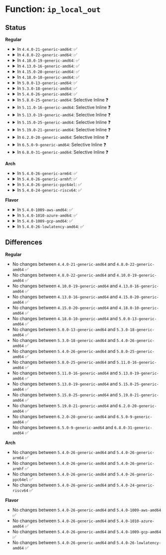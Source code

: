 # Function: <code>ip_local_out</code>

## Status
<b>Regular</b>
<ul>
<li>
<details>
<summary>In <code>4.4.0-21-generic-amd64</code>: ✅</summary>

```c
int ip_local_out(struct net * net, struct sock * sk, struct sk_buff * skb)
```

```json
{
  "name": "ip_local_out",
  "collision_type": "Unique Global",
  "inline_type": "No",
  "funcs": [
    {
      "addr": 18446744071586570752,
      "name": "ip_local_out",
      "external": true,
      "loc": "net/ipv4/ip_output.c:110",
      "file": "net/ipv4/ip_output.c",
      "inline": "seen, unknown",
      "caller_inline": [],
      "caller_func": [
        "net/ipv4/ip_output.c:ip_build_and_send_pkt",
        "net/ipv4/ip_output.c:ip_queue_xmit",
        "net/ipv4/ip_output.c:ip_send_skb",
        "net/ipv4/igmp.c:igmpv3_sendpack",
        "net/ipv4/igmp.c:igmp_send_report",
        "net/ipv4/ip_tunnel_core.c:iptunnel_xmit"
      ]
    }
  ],
  "symbols": [
    {
      "addr": 18446744071586570752,
      "name": "ip_local_out",
      "section": ".text",
      "bind": "STB_GLOBAL",
      "size": 60
    }
  ]
}
```
</details>
</li>
<li>
<details>
<summary>In <code>4.8.0-22-generic-amd64</code>: ✅</summary>

```c
int ip_local_out(struct net * net, struct sock * sk, struct sk_buff * skb)
```

```json
{
  "name": "ip_local_out",
  "collision_type": "Unique Global",
  "inline_type": "No",
  "funcs": [
    {
      "addr": 18446744071587013696,
      "name": "ip_local_out",
      "external": true,
      "loc": "net/ipv4/ip_output.c:106",
      "file": "net/ipv4/ip_output.c",
      "inline": "seen, unknown",
      "caller_inline": [],
      "caller_func": [
        "net/ipv4/ip_output.c:ip_send_skb",
        "net/ipv4/ip_output.c:ip_queue_xmit",
        "net/ipv4/ip_output.c:ip_build_and_send_pkt",
        "net/ipv4/igmp.c:igmp_send_report",
        "net/ipv4/igmp.c:igmpv3_sendpack",
        "net/ipv4/ip_tunnel_core.c:iptunnel_xmit"
      ]
    }
  ],
  "symbols": [
    {
      "addr": 18446744071587013696,
      "name": "ip_local_out",
      "section": ".text",
      "bind": "STB_GLOBAL",
      "size": 60
    }
  ]
}
```
</details>
</li>
<li>
<details>
<summary>In <code>4.10.0-19-generic-amd64</code>: ✅</summary>

```c
int ip_local_out(struct net * net, struct sock * sk, struct sk_buff * skb)
```

```json
{
  "name": "ip_local_out",
  "collision_type": "Unique Global",
  "inline_type": "No",
  "funcs": [
    {
      "addr": 18446744071587209408,
      "name": "ip_local_out",
      "external": true,
      "loc": "net/ipv4/ip_output.c:118",
      "file": "net/ipv4/ip_output.c",
      "inline": "seen, unknown",
      "caller_inline": [],
      "caller_func": [
        "net/ipv4/ip_output.c:ip_send_skb",
        "net/ipv4/ip_output.c:ip_queue_xmit",
        "net/ipv4/ip_output.c:ip_build_and_send_pkt",
        "net/ipv4/igmp.c:igmp_send_report",
        "net/ipv4/igmp.c:igmpv3_sendpack",
        "net/ipv4/ip_tunnel_core.c:iptunnel_xmit"
      ]
    }
  ],
  "symbols": [
    {
      "addr": 18446744071587209408,
      "name": "ip_local_out",
      "section": ".text",
      "bind": "STB_GLOBAL",
      "size": 60
    }
  ]
}
```
</details>
</li>
<li>
<details>
<summary>In <code>4.13.0-16-generic-amd64</code>: ✅</summary>

```c
int ip_local_out(struct net * net, struct sock * sk, struct sk_buff * skb)
```

```json
{
  "name": "ip_local_out",
  "collision_type": "Unique Global",
  "inline_type": "No",
  "funcs": [
    {
      "addr": 18446744071587341504,
      "name": "ip_local_out",
      "external": true,
      "loc": "net/ipv4/ip_output.c:118",
      "file": "net/ipv4/ip_output.c",
      "inline": "seen, unknown",
      "caller_inline": [],
      "caller_func": [
        "net/ipv4/ip_output.c:ip_send_skb",
        "net/ipv4/ip_output.c:ip_queue_xmit",
        "net/ipv4/ip_output.c:ip_build_and_send_pkt",
        "net/ipv4/igmp.c:igmp_send_report",
        "net/ipv4/igmp.c:igmpv3_sendpack",
        "net/ipv4/ip_tunnel_core.c:iptunnel_xmit"
      ]
    }
  ],
  "symbols": [
    {
      "addr": 18446744071587341504,
      "name": "ip_local_out",
      "section": ".text",
      "bind": "STB_GLOBAL",
      "size": 60
    }
  ]
}
```
</details>
</li>
<li>
<details>
<summary>In <code>4.15.0-20-generic-amd64</code>: ✅</summary>

```c
int ip_local_out(struct net * net, struct sock * sk, struct sk_buff * skb)
```

```json
{
  "name": "ip_local_out",
  "collision_type": "Unique Global",
  "inline_type": "No",
  "funcs": [
    {
      "addr": 18446744071587861648,
      "name": "ip_local_out",
      "external": true,
      "loc": "net/ipv4/ip_output.c:118",
      "file": "net/ipv4/ip_output.c",
      "inline": "seen, unknown",
      "caller_inline": [],
      "caller_func": [
        "net/ipv4/ip_output.c:ip_send_skb",
        "net/ipv4/ip_output.c:ip_queue_xmit",
        "net/ipv4/ip_output.c:ip_build_and_send_pkt",
        "net/ipv4/igmp.c:igmp_send_report",
        "net/ipv4/igmp.c:igmpv3_sendpack",
        "net/ipv4/ip_tunnel_core.c:iptunnel_xmit"
      ]
    }
  ],
  "symbols": [
    {
      "addr": 18446744071587861648,
      "name": "ip_local_out",
      "section": ".text",
      "bind": "STB_GLOBAL",
      "size": 66
    }
  ]
}
```
</details>
</li>
<li>
<details>
<summary>In <code>4.18.0-10-generic-amd64</code>: ✅</summary>

```c
int ip_local_out(struct net * net, struct sock * sk, struct sk_buff * skb)
```

```json
{
  "name": "ip_local_out",
  "collision_type": "Unique Global",
  "inline_type": "No",
  "funcs": [
    {
      "addr": 18446744071588206816,
      "name": "ip_local_out",
      "external": true,
      "loc": "net/ipv4/ip_output.c:118",
      "file": "net/ipv4/ip_output.c",
      "inline": "seen, unknown",
      "caller_inline": [],
      "caller_func": [
        "net/ipv4/ip_output.c:ip_send_skb",
        "net/ipv4/ip_output.c:ip_queue_xmit",
        "net/ipv4/ip_output.c:ip_build_and_send_pkt",
        "net/ipv4/igmp.c:igmp_send_report",
        "net/ipv4/igmp.c:igmpv3_sendpack",
        "net/ipv4/ip_tunnel_core.c:iptunnel_xmit"
      ]
    }
  ],
  "symbols": [
    {
      "addr": 18446744071588206816,
      "name": "ip_local_out",
      "section": ".text",
      "bind": "STB_GLOBAL",
      "size": 66
    }
  ]
}
```
</details>
</li>
<li>
<details>
<summary>In <code>5.0.0-13-generic-amd64</code>: ✅</summary>

```c
int ip_local_out(struct net * net, struct sock * sk, struct sk_buff * skb)
```

```json
{
  "name": "ip_local_out",
  "collision_type": "Unique Global",
  "inline_type": "No",
  "funcs": [
    {
      "addr": 18446744071588393104,
      "name": "ip_local_out",
      "external": true,
      "loc": "net/ipv4/ip_output.c:118",
      "file": "net/ipv4/ip_output.c",
      "inline": "seen, unknown",
      "caller_inline": [],
      "caller_func": [
        "net/ipv4/ip_output.c:ip_send_skb",
        "net/ipv4/ip_output.c:__ip_queue_xmit",
        "net/ipv4/ip_output.c:ip_build_and_send_pkt",
        "net/ipv4/igmp.c:igmp_send_report",
        "net/ipv4/igmp.c:igmpv3_sendpack",
        "net/ipv4/ip_tunnel_core.c:iptunnel_xmit"
      ]
    }
  ],
  "symbols": [
    {
      "addr": 18446744071588393104,
      "name": "ip_local_out",
      "section": ".text",
      "bind": "STB_GLOBAL",
      "size": 66
    }
  ]
}
```
</details>
</li>
<li>
<details>
<summary>In <code>5.3.0-18-generic-amd64</code>: ✅</summary>

```c
int ip_local_out(struct net * net, struct sock * sk, struct sk_buff * skb)
```

```json
{
  "name": "ip_local_out",
  "collision_type": "Unique Global",
  "inline_type": "No",
  "funcs": [
    {
      "addr": 18446744071588795184,
      "name": "ip_local_out",
      "external": true,
      "loc": "net/ipv4/ip_output.c:119",
      "file": "net/ipv4/ip_output.c",
      "inline": "seen, unknown",
      "caller_inline": [],
      "caller_func": [
        "net/ipv4/ip_output.c:ip_send_skb",
        "net/ipv4/ip_output.c:__ip_queue_xmit",
        "net/ipv4/ip_output.c:ip_build_and_send_pkt",
        "net/ipv4/igmp.c:igmp_send_report",
        "net/ipv4/igmp.c:igmpv3_sendpack",
        "net/ipv4/ip_tunnel_core.c:iptunnel_xmit"
      ]
    }
  ],
  "symbols": [
    {
      "addr": 18446744071588795184,
      "name": "ip_local_out",
      "section": ".text",
      "bind": "STB_GLOBAL",
      "size": 69
    }
  ]
}
```
</details>
</li>
<li>
<details>
<summary>In <code>5.4.0-26-generic-amd64</code>: ✅</summary>

```c
int ip_local_out(struct net * net, struct sock * sk, struct sk_buff * skb)
```

```json
{
  "name": "ip_local_out",
  "collision_type": "Unique Global",
  "inline_type": "No",
  "funcs": [
    {
      "addr": 18446744071589018848,
      "name": "ip_local_out",
      "external": true,
      "loc": "net/ipv4/ip_output.c:119",
      "file": "net/ipv4/ip_output.c",
      "inline": "seen, unknown",
      "caller_inline": [],
      "caller_func": [
        "net/ipv4/ip_output.c:ip_send_skb",
        "net/ipv4/ip_output.c:__ip_queue_xmit",
        "net/ipv4/ip_output.c:ip_build_and_send_pkt",
        "net/ipv4/igmp.c:igmp_send_report",
        "net/ipv4/igmp.c:igmpv3_sendpack",
        "net/ipv4/ip_tunnel_core.c:iptunnel_xmit"
      ]
    }
  ],
  "symbols": [
    {
      "addr": 18446744071589018848,
      "name": "ip_local_out",
      "section": ".text",
      "bind": "STB_GLOBAL",
      "size": 69
    }
  ]
}
```
</details>
</li>
<li>
<details>
<summary>In <code>5.8.0-25-generic-amd64</code>: Selective Inline ❓</summary>

```c
int ip_local_out(struct net * net, struct sock * sk, struct sk_buff * skb)
```

```json
{
  "name": "ip_local_out",
  "collision_type": "Unique Global",
  "inline_type": "Selective",
  "funcs": [
    {
      "addr": 18446744071589982759,
      "name": "ip_local_out",
      "external": true,
      "loc": "net/ipv4/ip_output.c:120",
      "file": "net/ipv4/ip_output.c",
      "inline": "not declared, inlined",
      "caller_inline": [
        "net/ipv4/ip_output.c:ip_push_pending_frames",
        "net/ipv4/ip_output.c:__ip_queue_xmit",
        "net/ipv4/ip_output.c:ip_build_and_send_pkt"
      ],
      "caller_func": [
        "net/ipv4/ip_tunnel_core.c:iptunnel_xmit"
      ]
    }
  ],
  "symbols": [
    {
      "addr": 18446744071589977568,
      "name": "ip_local_out",
      "section": ".text",
      "bind": "STB_GLOBAL",
      "size": 69
    }
  ]
}
```
</details>
</li>
<li>
<details>
<summary>In <code>5.11.0-16-generic-amd64</code>: Selective Inline ❓</summary>

```c
int ip_local_out(struct net * net, struct sock * sk, struct sk_buff * skb)
```

```json
{
  "name": "ip_local_out",
  "collision_type": "Unique Global",
  "inline_type": "Selective",
  "funcs": [
    {
      "addr": 18446744071590023527,
      "name": "ip_local_out",
      "external": true,
      "loc": "net/ipv4/ip_output.c:120",
      "file": "net/ipv4/ip_output.c",
      "inline": "not declared, inlined",
      "caller_inline": [
        "net/ipv4/ip_output.c:ip_push_pending_frames",
        "net/ipv4/ip_output.c:__ip_queue_xmit",
        "net/ipv4/ip_output.c:ip_build_and_send_pkt"
      ],
      "caller_func": [
        "net/ipv4/ip_tunnel_core.c:iptunnel_xmit"
      ]
    }
  ],
  "symbols": [
    {
      "addr": 18446744071590018240,
      "name": "ip_local_out",
      "section": ".text",
      "bind": "STB_GLOBAL",
      "size": 69
    }
  ]
}
```
</details>
</li>
<li>
<details>
<summary>In <code>5.13.0-19-generic-amd64</code>: Selective Inline ❓</summary>

```c
int ip_local_out(struct net * net, struct sock * sk, struct sk_buff * skb)
```

```json
{
  "name": "ip_local_out",
  "collision_type": "Unique Global",
  "inline_type": "Selective",
  "funcs": [
    {
      "addr": 18446744071589937895,
      "name": "ip_local_out",
      "external": true,
      "loc": "net/ipv4/ip_output.c:120",
      "file": "net/ipv4/ip_output.c",
      "inline": "not declared, inlined",
      "caller_inline": [
        "net/ipv4/ip_output.c:ip_push_pending_frames",
        "net/ipv4/ip_output.c:ip_build_and_send_pkt"
      ],
      "caller_func": [
        "net/ipv4/ip_output.c:__ip_queue_xmit",
        "net/ipv4/ip_tunnel_core.c:iptunnel_xmit"
      ]
    }
  ],
  "symbols": [
    {
      "addr": 18446744071589932720,
      "name": "ip_local_out",
      "section": ".text",
      "bind": "STB_GLOBAL",
      "size": 99
    }
  ]
}
```
</details>
</li>
<li>
<details>
<summary>In <code>5.15.0-25-generic-amd64</code>: Selective Inline ❓</summary>

```c
int ip_local_out(struct net * net, struct sock * sk, struct sk_buff * skb)
```

```json
{
  "name": "ip_local_out",
  "collision_type": "Unique Global",
  "inline_type": "Selective",
  "funcs": [
    {
      "addr": 18446744071590704999,
      "name": "ip_local_out",
      "external": true,
      "loc": "net/ipv4/ip_output.c:120",
      "file": "net/ipv4/ip_output.c",
      "inline": "not declared, inlined",
      "caller_inline": [
        "net/ipv4/ip_output.c:ip_push_pending_frames",
        "net/ipv4/ip_output.c:ip_build_and_send_pkt"
      ],
      "caller_func": [
        "net/ipv4/ip_output.c:__ip_queue_xmit",
        "net/ipv4/ip_tunnel_core.c:iptunnel_xmit"
      ]
    }
  ],
  "symbols": [
    {
      "addr": 18446744071590699696,
      "name": "ip_local_out",
      "section": ".text",
      "bind": "STB_GLOBAL",
      "size": 99
    }
  ]
}
```
</details>
</li>
<li>
<details>
<summary>In <code>5.19.0-21-generic-amd64</code>: Selective Inline ❓</summary>

```c
int ip_local_out(struct net * net, struct sock * sk, struct sk_buff * skb)
```

```json
{
  "name": "ip_local_out",
  "collision_type": "Unique Global",
  "inline_type": "Selective",
  "funcs": [
    {
      "addr": 18446744071592333591,
      "name": "ip_local_out",
      "external": true,
      "loc": "net/ipv4/ip_output.c:120",
      "file": "net/ipv4/ip_output.c",
      "inline": "not declared, inlined",
      "caller_inline": [
        "net/ipv4/ip_output.c:ip_push_pending_frames",
        "net/ipv4/ip_output.c:ip_build_and_send_pkt"
      ],
      "caller_func": [
        "net/ipv4/ip_output.c:__ip_queue_xmit",
        "net/ipv4/ip_tunnel_core.c:iptunnel_xmit"
      ]
    }
  ],
  "symbols": [
    {
      "addr": 18446744071592328048,
      "name": "ip_local_out",
      "section": ".text",
      "bind": "STB_GLOBAL",
      "size": 106
    }
  ]
}
```
</details>
</li>
<li>
<details>
<summary>In <code>6.2.0-20-generic-amd64</code>: Selective Inline ❓</summary>

```c
int ip_local_out(struct net * net, struct sock * sk, struct sk_buff * skb)
```

```json
{
  "name": "ip_local_out",
  "collision_type": "Unique Global",
  "inline_type": "Selective",
  "funcs": [
    {
      "addr": 18446744071594171303,
      "name": "ip_local_out",
      "external": true,
      "loc": "net/ipv4/ip_output.c:120",
      "file": "net/ipv4/ip_output.c",
      "inline": "not declared, inlined",
      "caller_inline": [
        "net/ipv4/ip_output.c:ip_push_pending_frames",
        "net/ipv4/ip_output.c:ip_build_and_send_pkt"
      ],
      "caller_func": [
        "net/ipv4/ip_output.c:__ip_queue_xmit",
        "net/ipv4/ip_tunnel_core.c:iptunnel_xmit"
      ]
    }
  ],
  "symbols": [
    {
      "addr": 18446744071594165600,
      "name": "ip_local_out",
      "section": ".text",
      "bind": "STB_GLOBAL",
      "size": 106
    }
  ]
}
```
</details>
</li>
<li>
<details>
<summary>In <code>6.5.0-9-generic-amd64</code>: Selective Inline ❓</summary>

```c
int ip_local_out(struct net * net, struct sock * sk, struct sk_buff * skb)
```

```json
{
  "name": "ip_local_out",
  "collision_type": "Unique Global",
  "inline_type": "Selective",
  "funcs": [
    {
      "addr": 18446744071594558311,
      "name": "ip_local_out",
      "external": true,
      "loc": "net/ipv4/ip_output.c:121",
      "file": "net/ipv4/ip_output.c",
      "inline": "not declared, inlined",
      "caller_inline": [
        "net/ipv4/ip_output.c:ip_push_pending_frames",
        "net/ipv4/ip_output.c:ip_build_and_send_pkt"
      ],
      "caller_func": [
        "net/ipv4/ip_output.c:__ip_queue_xmit",
        "net/ipv4/ip_tunnel_core.c:iptunnel_xmit"
      ]
    }
  ],
  "symbols": [
    {
      "addr": 18446744071594553680,
      "name": "ip_local_out",
      "section": ".text",
      "bind": "STB_GLOBAL",
      "size": 106
    }
  ]
}
```
</details>
</li>
<li>
<details>
<summary>In <code>6.8.0-31-generic-amd64</code>: Selective Inline ❓</summary>

```c
int ip_local_out(struct net * net, struct sock * sk, struct sk_buff * skb)
```

```json
{
  "name": "ip_local_out",
  "collision_type": "Unique Global",
  "inline_type": "Selective",
  "funcs": [
    {
      "addr": 18446744071595360935,
      "name": "ip_local_out",
      "external": true,
      "loc": "net/ipv4/ip_output.c:123",
      "file": "net/ipv4/ip_output.c",
      "inline": "not declared, inlined",
      "caller_inline": [
        "net/ipv4/ip_output.c:ip_push_pending_frames",
        "net/ipv4/ip_output.c:ip_build_and_send_pkt"
      ],
      "caller_func": [
        "net/ipv4/ip_output.c:__ip_queue_xmit",
        "net/ipv4/ip_tunnel_core.c:iptunnel_xmit"
      ]
    }
  ],
  "symbols": [
    {
      "addr": 18446744071595356256,
      "name": "ip_local_out",
      "section": ".text",
      "bind": "STB_GLOBAL",
      "size": 106
    }
  ]
}
```
</details>
</li>
</ul>
<b>Arch</b>
<ul>
<li>
<details>
<summary>In <code>5.4.0-26-generic-arm64</code>: ✅</summary>

```c
int ip_local_out(struct net * net, struct sock * sk, struct sk_buff * skb)
```

```json
{
  "name": "ip_local_out",
  "collision_type": "Unique Global",
  "inline_type": "No",
  "funcs": [
    {
      "addr": 18446603336502625472,
      "name": "ip_local_out",
      "external": true,
      "loc": "net/ipv4/ip_output.c:119",
      "file": "net/ipv4/ip_output.c",
      "inline": "seen, unknown",
      "caller_inline": [],
      "caller_func": [
        "net/ipv4/ip_output.c:ip_send_skb",
        "net/ipv4/ip_output.c:__ip_queue_xmit",
        "net/ipv4/ip_output.c:ip_build_and_send_pkt",
        "net/ipv4/igmp.c:igmp_send_report",
        "net/ipv4/igmp.c:igmpv3_sendpack",
        "net/ipv4/ip_tunnel_core.c:iptunnel_xmit"
      ]
    }
  ],
  "symbols": [
    {
      "addr": 18446603336502625472,
      "name": "ip_local_out",
      "section": ".text",
      "bind": "STB_GLOBAL",
      "size": 104
    }
  ]
}
```
</details>
</li>
<li>
<details>
<summary>In <code>5.4.0-26-generic-armhf</code>: ✅</summary>

```c
int ip_local_out(struct net * net, struct sock * sk, struct sk_buff * skb)
```

```json
{
  "name": "ip_local_out",
  "collision_type": "Unique Global",
  "inline_type": "No",
  "funcs": [
    {
      "addr": 3235332136,
      "name": "ip_local_out",
      "external": true,
      "loc": "net/ipv4/ip_output.c:119",
      "file": "net/ipv4/ip_output.c",
      "inline": "seen, unknown",
      "caller_inline": [],
      "caller_func": [
        "net/ipv4/ip_output.c:ip_send_skb",
        "net/ipv4/ip_output.c:__ip_queue_xmit",
        "net/ipv4/ip_output.c:ip_build_and_send_pkt",
        "net/ipv4/igmp.c:igmp_send_report",
        "net/ipv4/igmp.c:igmpv3_sendpack",
        "net/ipv4/ip_tunnel_core.c:iptunnel_xmit"
      ]
    }
  ],
  "symbols": [
    {
      "addr": 3235332136,
      "name": "ip_local_out",
      "section": ".text",
      "bind": "STB_GLOBAL",
      "size": 76
    }
  ]
}
```
</details>
</li>
<li>
<details>
<summary>In <code>5.4.0-26-generic-ppc64el</code>: ✅</summary>

```c
int ip_local_out(struct net * net, struct sock * sk, struct sk_buff * skb)
```

```json
{
  "name": "ip_local_out",
  "collision_type": "Unique Global",
  "inline_type": "No",
  "funcs": [
    {
      "addr": 13835058055296222448,
      "name": "ip_local_out",
      "external": true,
      "loc": "net/ipv4/ip_output.c:119",
      "file": "net/ipv4/ip_output.c",
      "inline": "seen, unknown",
      "caller_inline": [],
      "caller_func": [
        "net/ipv4/ip_output.c:ip_send_skb",
        "net/ipv4/ip_output.c:__ip_queue_xmit",
        "net/ipv4/ip_output.c:ip_build_and_send_pkt",
        "net/ipv4/igmp.c:igmp_send_report",
        "net/ipv4/igmp.c:igmpv3_sendpack",
        "net/ipv4/ip_tunnel_core.c:iptunnel_xmit"
      ]
    }
  ],
  "symbols": [
    {
      "addr": 13835058055296222448,
      "name": "ip_local_out",
      "section": ".text",
      "bind": "STB_GLOBAL",
      "size": 132
    }
  ]
}
```
</details>
</li>
<li>
<details>
<summary>In <code>5.4.0-24-generic-riscv64</code>: ✅</summary>

```c
int ip_local_out(struct net * net, struct sock * sk, struct sk_buff * skb)
```

```json
{
  "name": "ip_local_out",
  "collision_type": "Unique Global",
  "inline_type": "No",
  "funcs": [
    {
      "addr": 18446743936278773342,
      "name": "ip_local_out",
      "external": true,
      "loc": "net/ipv4/ip_output.c:119",
      "file": "net/ipv4/ip_output.c",
      "inline": "seen, unknown",
      "caller_inline": [],
      "caller_func": [
        "net/ipv4/ip_output.c:ip_send_skb",
        "net/ipv4/ip_output.c:__ip_queue_xmit",
        "net/ipv4/ip_output.c:ip_build_and_send_pkt",
        "net/ipv4/igmp.c:igmp_send_report",
        "net/ipv4/igmp.c:igmpv3_sendpack",
        "net/ipv4/ip_tunnel_core.c:iptunnel_xmit"
      ]
    }
  ],
  "symbols": [
    {
      "addr": 18446743936278773342,
      "name": "ip_local_out",
      "section": ".text",
      "bind": "STB_GLOBAL",
      "size": 78
    }
  ]
}
```
</details>
</li>
</ul>
<b>Flavor</b>
<ul>
<li>
<details>
<summary>In <code>5.4.0-1009-aws-amd64</code>: ✅</summary>

```c
int ip_local_out(struct net * net, struct sock * sk, struct sk_buff * skb)
```

```json
{
  "name": "ip_local_out",
  "collision_type": "Unique Global",
  "inline_type": "No",
  "funcs": [
    {
      "addr": 18446744071588625232,
      "name": "ip_local_out",
      "external": true,
      "loc": "net/ipv4/ip_output.c:119",
      "file": "net/ipv4/ip_output.c",
      "inline": "seen, unknown",
      "caller_inline": [],
      "caller_func": [
        "net/ipv4/ip_output.c:ip_send_skb",
        "net/ipv4/ip_output.c:__ip_queue_xmit",
        "net/ipv4/ip_output.c:ip_build_and_send_pkt",
        "net/ipv4/igmp.c:igmp_send_report",
        "net/ipv4/igmp.c:igmpv3_sendpack",
        "net/ipv4/ip_tunnel_core.c:iptunnel_xmit"
      ]
    }
  ],
  "symbols": [
    {
      "addr": 18446744071588625232,
      "name": "ip_local_out",
      "section": ".text",
      "bind": "STB_GLOBAL",
      "size": 69
    }
  ]
}
```
</details>
</li>
<li>
<details>
<summary>In <code>5.4.0-1010-azure-amd64</code>: ✅</summary>

```c
int ip_local_out(struct net * net, struct sock * sk, struct sk_buff * skb)
```

```json
{
  "name": "ip_local_out",
  "collision_type": "Unique Global",
  "inline_type": "No",
  "funcs": [
    {
      "addr": 18446744071588337216,
      "name": "ip_local_out",
      "external": true,
      "loc": "net/ipv4/ip_output.c:119",
      "file": "net/ipv4/ip_output.c",
      "inline": "seen, unknown",
      "caller_inline": [],
      "caller_func": [
        "net/ipv4/ip_output.c:ip_send_skb",
        "net/ipv4/ip_output.c:__ip_queue_xmit",
        "net/ipv4/ip_output.c:ip_build_and_send_pkt",
        "net/ipv4/igmp.c:igmp_send_report",
        "net/ipv4/igmp.c:igmpv3_sendpack",
        "net/ipv4/ip_tunnel_core.c:iptunnel_xmit"
      ]
    }
  ],
  "symbols": [
    {
      "addr": 18446744071588337216,
      "name": "ip_local_out",
      "section": ".text",
      "bind": "STB_GLOBAL",
      "size": 69
    }
  ]
}
```
</details>
</li>
<li>
<details>
<summary>In <code>5.4.0-1009-gcp-amd64</code>: ✅</summary>

```c
int ip_local_out(struct net * net, struct sock * sk, struct sk_buff * skb)
```

```json
{
  "name": "ip_local_out",
  "collision_type": "Unique Global",
  "inline_type": "No",
  "funcs": [
    {
      "addr": 18446744071589061408,
      "name": "ip_local_out",
      "external": true,
      "loc": "net/ipv4/ip_output.c:119",
      "file": "net/ipv4/ip_output.c",
      "inline": "seen, unknown",
      "caller_inline": [],
      "caller_func": [
        "net/ipv4/ip_output.c:ip_send_skb",
        "net/ipv4/ip_output.c:__ip_queue_xmit",
        "net/ipv4/ip_output.c:ip_build_and_send_pkt",
        "net/ipv4/igmp.c:igmp_send_report",
        "net/ipv4/igmp.c:igmpv3_sendpack",
        "net/ipv4/ip_tunnel_core.c:iptunnel_xmit"
      ]
    }
  ],
  "symbols": [
    {
      "addr": 18446744071589061408,
      "name": "ip_local_out",
      "section": ".text",
      "bind": "STB_GLOBAL",
      "size": 69
    }
  ]
}
```
</details>
</li>
<li>
<details>
<summary>In <code>5.4.0-26-lowlatency-amd64</code>: ✅</summary>

```c
int ip_local_out(struct net * net, struct sock * sk, struct sk_buff * skb)
```

```json
{
  "name": "ip_local_out",
  "collision_type": "Unique Global",
  "inline_type": "No",
  "funcs": [
    {
      "addr": 18446744071589100624,
      "name": "ip_local_out",
      "external": true,
      "loc": "net/ipv4/ip_output.c:119",
      "file": "net/ipv4/ip_output.c",
      "inline": "seen, unknown",
      "caller_inline": [],
      "caller_func": [
        "net/ipv4/ip_output.c:ip_send_skb",
        "net/ipv4/ip_output.c:__ip_queue_xmit",
        "net/ipv4/ip_output.c:ip_build_and_send_pkt",
        "net/ipv4/igmp.c:igmp_send_report",
        "net/ipv4/igmp.c:igmpv3_sendpack",
        "net/ipv4/ip_tunnel_core.c:iptunnel_xmit"
      ]
    }
  ],
  "symbols": [
    {
      "addr": 18446744071589100624,
      "name": "ip_local_out",
      "section": ".text",
      "bind": "STB_GLOBAL",
      "size": 69
    }
  ]
}
```
</details>
</li>
</ul>

## Differences
<b>Regular</b>
<ul>
<li>
No changes between <code>4.4.0-21-generic-amd64</code> and <code>4.8.0-22-generic-amd64</code> ✅
</li>
<li>
No changes between <code>4.8.0-22-generic-amd64</code> and <code>4.10.0-19-generic-amd64</code> ✅
</li>
<li>
No changes between <code>4.10.0-19-generic-amd64</code> and <code>4.13.0-16-generic-amd64</code> ✅
</li>
<li>
No changes between <code>4.13.0-16-generic-amd64</code> and <code>4.15.0-20-generic-amd64</code> ✅
</li>
<li>
No changes between <code>4.15.0-20-generic-amd64</code> and <code>4.18.0-10-generic-amd64</code> ✅
</li>
<li>
No changes between <code>4.18.0-10-generic-amd64</code> and <code>5.0.0-13-generic-amd64</code> ✅
</li>
<li>
No changes between <code>5.0.0-13-generic-amd64</code> and <code>5.3.0-18-generic-amd64</code> ✅
</li>
<li>
No changes between <code>5.3.0-18-generic-amd64</code> and <code>5.4.0-26-generic-amd64</code> ✅
</li>
<li>
No changes between <code>5.4.0-26-generic-amd64</code> and <code>5.8.0-25-generic-amd64</code> ✅
</li>
<li>
No changes between <code>5.8.0-25-generic-amd64</code> and <code>5.11.0-16-generic-amd64</code> ✅
</li>
<li>
No changes between <code>5.11.0-16-generic-amd64</code> and <code>5.13.0-19-generic-amd64</code> ✅
</li>
<li>
No changes between <code>5.13.0-19-generic-amd64</code> and <code>5.15.0-25-generic-amd64</code> ✅
</li>
<li>
No changes between <code>5.15.0-25-generic-amd64</code> and <code>5.19.0-21-generic-amd64</code> ✅
</li>
<li>
No changes between <code>5.19.0-21-generic-amd64</code> and <code>6.2.0-20-generic-amd64</code> ✅
</li>
<li>
No changes between <code>6.2.0-20-generic-amd64</code> and <code>6.5.0-9-generic-amd64</code> ✅
</li>
<li>
No changes between <code>6.5.0-9-generic-amd64</code> and <code>6.8.0-31-generic-amd64</code> ✅
</li>
</ul>
<b>Arch</b>
<ul>
<li>
No changes between <code>5.4.0-26-generic-amd64</code> and <code>5.4.0-26-generic-arm64</code> ✅
</li>
<li>
No changes between <code>5.4.0-26-generic-amd64</code> and <code>5.4.0-26-generic-armhf</code> ✅
</li>
<li>
No changes between <code>5.4.0-26-generic-amd64</code> and <code>5.4.0-26-generic-ppc64el</code> ✅
</li>
<li>
No changes between <code>5.4.0-26-generic-amd64</code> and <code>5.4.0-24-generic-riscv64</code> ✅
</li>
</ul>
<b>Flavor</b>
<ul>
<li>
No changes between <code>5.4.0-26-generic-amd64</code> and <code>5.4.0-1009-aws-amd64</code> ✅
</li>
<li>
No changes between <code>5.4.0-26-generic-amd64</code> and <code>5.4.0-1010-azure-amd64</code> ✅
</li>
<li>
No changes between <code>5.4.0-26-generic-amd64</code> and <code>5.4.0-1009-gcp-amd64</code> ✅
</li>
<li>
No changes between <code>5.4.0-26-generic-amd64</code> and <code>5.4.0-26-lowlatency-amd64</code> ✅
</li>
</ul>
